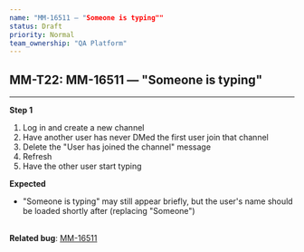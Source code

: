 ```yaml
---
name: "MM-16511 — "Someone is typing""
status: Draft
priority: Normal
team_ownership: "QA Platform"
---
```


## MM-T22: MM-16511 — "Someone is typing"

---

**Step 1**

1. Log in and create a new channel
2. Have another user has never DMed the first user join that channel
3. Delete the "User has joined the channel" message
4. Refresh
5. Have the other user start typing

**Expected**

- "Someone is typing" may still appear briefly, but the user's name should be loaded shortly after (replacing "Someone")

\
**Related bug**: [MM-16511](https://mattermost.atlassian.net/browse/MM-16511)
